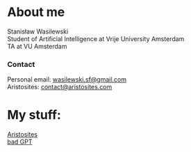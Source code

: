 # About me
Stanisław Wasilewski  
Student of Artificial Intelligence at Vrije University Amsterdam  
TA at VU Amsterdam    

### Contact
Personal email: wasilewski.sf@gmail.com    
Aristosites: contact@aristosites.com    
  
# My stuff:  
[Aristosites](aristosites.com)  
[bad GPT](badgpt.com)  
 
<!---
Stasieniec/Stasieniec is a ✨ special ✨ repository because its `README.md` (this file) appears on your GitHub profile.
You can click the Preview link to take a look at your changes.
--->

